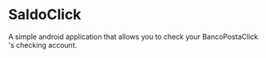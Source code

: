 SaldoClick
==========

A simple android application that allows you to check your BancoPostaClick 's checking account.
